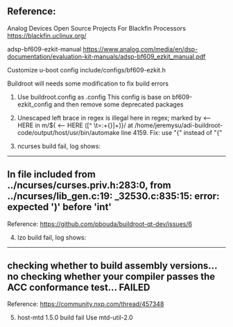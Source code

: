 ## Reference:
Analog Devices Open Source Projects For Blackfin Processors
https://blackfin.uclinux.org/

adsp-bf609-ezkit-manual
https://www.analog.com/media/en/dsp-documentation/evaluation-kit-manuals/adsp-bf609_ezkit_manual.pdf

Customize u-boot config
include/configs/bf609-ezkit.h

Buildroot will needs some modification to fix build errors

1. Use buildroot.config as .config
This config is base on bf609-ezkit_config and then remove some deprecated
packages

2. Unescaped left brace in regex is illegal here in regex; marked by <-- HERE in m/\${ <-- HERE ([^ \t=:+{}]+)}/ at /home/jeremysu/adi-buildroot-code/output/host/usr/bin/automake line 4159.
Fix: use "\{" instead of "{"

3. ncurses build fail, log shows:
---
In file included from ../ncurses/curses.priv.h:283:0,
                 from ../ncurses/lib_gen.c:19:
_32530.c:835:15: error: expected ')' before 'int'
---
Reference:
https://github.com/pbouda/buildroot-qt-dev/issues/6

4. lzo build fail, log shows:
---
checking whether to build assembly versions... no
checking whether your compiler passes the ACC conformance test... FAILED
---
Reference:
https://community.nxp.com/thread/457348

5. host-mtd 1.5.0 build fail
Use mtd-util-2.0
